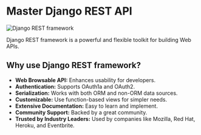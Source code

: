 # Master Django REST API
![Django REST framework](https://www.django-rest-framework.org/img/logo.png)

Django REST framework is a powerful and flexible toolkit for building Web APIs.

## Why use Django REST framework?

- **Web Browsable API:** Enhances usability for developers.
- **Authentication:** Supports OAuth1a and OAuth2.
- **Serialization:** Works with both ORM and non-ORM data sources.
- **Customizable:** Use function-based views for simpler needs.
- **Extensive Documentation:** Easy to learn and implement.
- **Community Support:** Backed by a great community.
- **Trusted by Industry Leaders:** Used by companies like Mozilla, Red Hat, Heroku, and Eventbrite.
